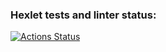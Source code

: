 ### Hexlet tests and linter status:
[![Actions Status](https://github.com/eakonovalova/frontend-project-lvl2/workflows/hexlet-check/badge.svg)](https://github.com/eakonovalova/frontend-project-lvl2/actions)
